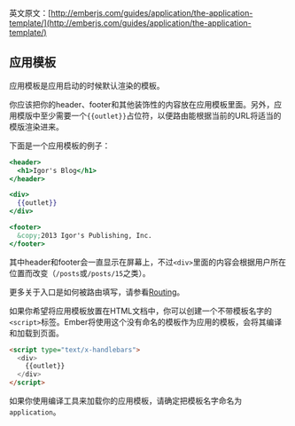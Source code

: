 英文原文：[http://emberjs.com/guides/application/the-application-template/](http://emberjs.com/guides/application/the-application-template/)

## 应用模板

应用模板是应用启动的时候默认渲染的模板。

你应该把你的header、footer和其他装饰性的内容放在应用模板里面。另外，应用模版中至少需要一个`{{outlet}}`占位符，以便路由能根据当前的URL将适当的模版渲染进来。

下面是一个应用模板的例子：

```handlebars
<header>
  <h1>Igor's Blog</h1>
</header>

<div>
  {{outlet}}
</div>

<footer>
  &copy;2013 Igor's Publishing, Inc.
</footer>
```

其中header和footer会一直显示在屏幕上，不过`<div>`里面的内容会根据用户所在位置而改变（`/posts`或`/posts/15`之类）。

更多关于入口是如何被路由填写，请参看[Routing](/guides/routing)。

如果你希望将应用模板放置在HTML文档中，你可以创建一个不带模板名字的`<script>`标签。Ember将使用这个没有命名的模板作为应用的模板，会将其编译和加载到页面。

```html
<script type="text/x-handlebars">
  <div>
    {{outlet}}
  </div>
</script>
```

如果你使用编译工具来加载你的应用模板，请确定把模板名字命名为`application`。
